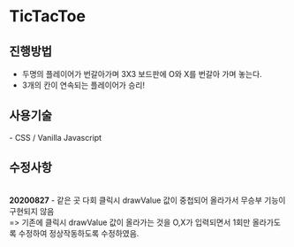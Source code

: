 # TicTacToe


<h2>진행방법</h2>
<ul>
<li>두명의 플레이어가 번갈아가며 3X3 보드판에 O와 X를 번갈아 가며 놓는다.</li>
<li>3개의 칸이 연속되는 플레이어가 승리!</li>
</ul>

<h2> 사용기술 </h2>
- CSS / Vanilla Javascript 

<h2> 수정사항 </h2>
<b><br>20200827</b>
- 같은 곳 다회 클릭시 drawValue 값이 중첩되어 올라가서 무승부 기능이 구현되지 않음<br>
   => 기존에 클릭시 drawValue 값이 올라가는 것을 O,X가 입력되면서 1회만 올라가도록 수정하여 정상작동하도록 수정하였음.
